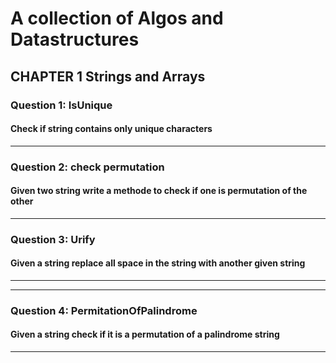 # A collection of Algos and Datastructures

## CHAPTER 1 Strings and Arrays

### Question 1: IsUnique

#### Check if string contains only unique characters

---

### Question 2: check permutation

#### Given two string write a methode to check if one is permutation of the other

---

### Question 3: Urify

#### Given a string replace all space in the string with another given string

---

---

### Question 4: PermitationOfPalindrome

#### Given a string check if it is a permutation of a palindrome string

---
